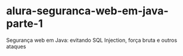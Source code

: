 # alura-seguranca-web-em-java-parte-1
Segurança web em Java: evitando SQL Injection, força bruta e outros ataques
